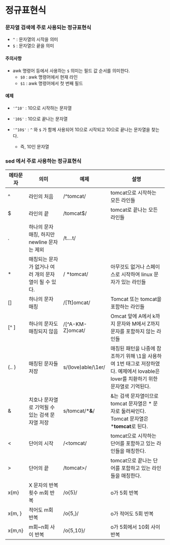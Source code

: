 # 정규표현식


### 문자열 검색에 주로 사용되는 정규표현식

- `^` : 문자열의 시작을 의미
- `$` : 문자열으 끝을 의미

#### 주의사항
- awk 명령어 등에서 사용하는 `$` 의미는 필드 값 순서를 의미한다.
  - `$0` : awk 명령어에서 현재 라인
  - `$1` : awk 명령어에서  첫 번째 필드

#### 예제

- `'^10'` : 10으로 시작하는 문자열

- `'10$'` : 10으로 끝나는 문자열
 
- `'^10$'` : `^` 와 `$` 가 함께 사용되어 10으로 시작되고 10으로 끝나는 문자열을 찾는다.
  - 즉,  10인  문자열


### sed 에서 주로 사용하는 정규표현식

| 메타문자 | 의미                                 | 예제                       | 설명                                                                                           |
|--------|--------------------------------------|---------------------------|------------------------------------------------------------------------------------------------|
| ^      | 라인의 처음                           | /^tomcat/                 | tomcat으로 시작하는 모든 라인들                                                               |
| $      | 라인의 끝                             | /tomcat$/                 | tomcat로 끝나는 모든 라인들                                                                   |
| .      | 하나의 문자 매칭, 하지만 newline 문자는 제외 | /t....t/                  |                                                                                                 |
| *      | 매칭되는 문자가 없거나 여러 개의 문자열이 될 수 있다. | / *tomcat/                | 아무것도 없거나 스페이스로 시작하여 linux 문자가 있는 라인들                                   |
| []     | 하나의 문자 매칭                       | /[Tt]omcat/               | Tomcat 또는 tomcat을 포함하는 라인들                                                           |
| [^ ]   | 하나의 문자도 매칭되지 않음           | /[^A-KM-Z]omcat/          | Omcat 앞에 A에서 k까지 문자와 M에서 Z까지 문자를 포함하지 않는 라인들                            |
| \(.. \)| 매칭된 문자들 저장                    | s/\(love\)able/\1er/      | 매칭된 패턴을 나중에 참조하기 위해 \1을 사용하여 1번 태그로 저장하였다. 예제에서 lovable은 lover를 치환하기 위한 문자열로 기억된다. |
| &      | 치호나 문자열로 기억될 수 있는 검색 문자열 저장 | s/tomcat/***&**/ | &는 검색 문자열이므로 tomcat 문자열은 * 문자로 둘러싸인다. Tomcat 문자열은 ***tomcat**로 된다. |
| \<     | 단어의 시작                           | /\<tomcat/                | tomcat으로 시작하는 단어를 포함하고 있는 라인들을 매칭한다.                                   |
| \>     | 단어의 끝                             | /tomcat\>/                | tomcat으로 끝나는 단어를 포함하고 있는 라인들을 매칭한다.                                     |
| x\{m\} | X 문자의 반복 횟수 m회 반복            | /o\{5\}/                  | o가 5회 반복                                                                                  |
| x\{m, \}| 적어도 m회 반복                       | /o\{5,\}/                 | o가 적어도 5회 반복                                                                            |
| x\{m,n\}| m회~n회 사이 반복                    | /o\{5,10\}/               | o가 5회에서 10회 사이 반복                                                                      |
